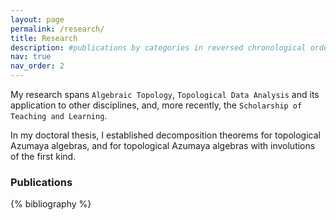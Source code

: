 ```yaml
---
layout: page
permalink: /research/
title: Research
description: #publications by categories in reversed chronological order. generated by jekyll-scholar.
nav: true
nav_order: 2
---
```


<!-- Agregar proyectos con imágenes. Ver página de Veronica. Por ejemplo, TAAs, protein networks, MRC-->

My research spans `Algebraic Topology`, `Topological Data Analysis` and its application to other disciplines, and, more recently, the  `Scholarship of Teaching and Learning`. 

In my doctoral thesis, I established decomposition theorems for topological Azumaya algebras, and for topological Azumaya algebras with involutions of the first kind. 

### Publications 
<!-- Every project has a beautiful feature showcase page. It’s easy to include images in a flexible 3-column grid format. Make your photos 1/3, 2/3, or full width.-->

<!-- _pages/research.md -->
<div class="publications">

{% bibliography %}

</div>

